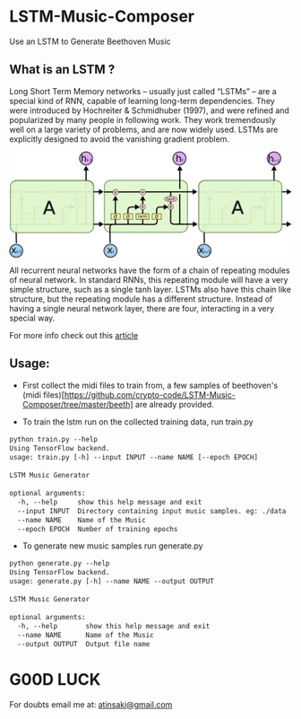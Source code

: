 # LSTM-Music-Composer
Use an LSTM to Generate Beethoven Music 


## What is an LSTM ?
Long Short Term Memory networks – usually just called “LSTMs” – are a special kind of RNN, capable of learning long-term dependencies. They were introduced by Hochreiter & Schmidhuber (1997), and were refined and popularized by many people in following work. They work tremendously well on a large variety of problems, and are now widely used. LSTMs are explicitly designed to avoid the vanishing gradient problem. 

<p align="center">
<img src="https://github.com/crypto-code/LSTM-Music-Composer/blob/master/assets/model.png" align="middle" />  </p>

All recurrent neural networks have the form of a chain of repeating modules of neural network. In standard RNNs, this repeating module will have a very simple structure, such as a single tanh layer. LSTMs also have this chain like structure, but the repeating module has a different structure. Instead of having a single neural network layer, there are four, interacting in a very special way.

For more info check out this [article](https://colah.github.io/posts/2015-08-Understanding-LSTMs/)


## Usage: 

* First collect the midi files to train from, a few samples of beethoven's (midi files)[https://github.com/crypto-code/LSTM-Music-Composer/tree/master/beeth] are already provided.

* To train the lstm run on the collected training data, run train.py

```
python train.py --help
Using TensorFlow backend.
usage: train.py [-h] --input INPUT --name NAME [--epoch EPOCH]

LSTM Music Generator

optional arguments:
  -h, --help     show this help message and exit
  --input INPUT  Directory containing input music samples. eg: ./data
  --name NAME    Name of the Music
  --epoch EPOCH  Number of training epochs
  ```
  
* To generate new music samples run generate.py
```
python generate.py --help
Using TensorFlow backend.
usage: generate.py [-h] --name NAME --output OUTPUT

LSTM Music Generator

optional arguments:
  -h, --help       show this help message and exit
  --name NAME      Name of the Music
  --output OUTPUT  Output file name
```

# G00D LUCK

For doubts email me at:
atinsaki@gmail.com
